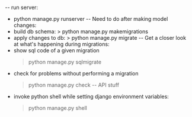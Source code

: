 -- run server: 
  - python manage.py runserver
-- Need to do after making model changes:
  -  build db schema: 
    > python manage.py makemigrations <appname>
  -  apply changes to db:
    > python manage.py migrate
-- Get a closer look at what's happening during migrations: 
  - show sql code of a given migration 
    > python manage.py sqlmigrate <appname> <version>
  - check for problems without performing a migration
    > python manage.py check
-- API stuff
  - invoke python shell while setting django environment variables:
    > python manage.py shell
